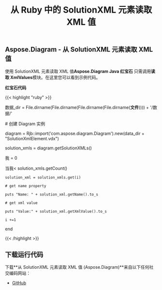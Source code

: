 ﻿---
title: 从 Ruby 中的 SolutionXML 元素读取 XML 值
type: docs
weight: 20
url: /zh/java/reading-xml-values-from-the-solutionxml-element-in-ruby/
---
## **Aspose.Diagram - 从 SolutionXML 元素读取 XML 值**
使用 SolutionXML 元素读取 XML 值**Aspose.Diagram Java 红宝石** 只需调用**读取 XmlValues**模块。在这里您可以看到示例代码。

**红宝石代码**

{{< highlight "ruby" >}}

数据_dir = File.dirname(File.dirname(File.dirname(File.dirname(__文件__)))) + '/数据/'

\# 创建 Diagram 实例

diagram = Rjb::import('com.aspose.diagram.Diagram').new(data_dir + "SolutionXmlElement.vdx")

solution_xmls = diagram.getSolutionXMLs()

我 = 0

当我< solution_xmls.getCount()

    solution_xml = solution_xmls.get(i)

    # get name property

    puts "Name: " + solution_xml.getName().to_s

    # get xml value

    puts "Value:" + solution_xml.getXmlValue().to_s

    i +=1

end

{{< /highlight >}}
## **下载运行代码**
下载**从 SolutionXML 元素读取 XML 值 (Aspose.Diagram)**来自以下任何社交编码网站：

- [GitHub](https://github.com/asposediagram/Aspose.Diagram-for-Java/blob/master/Plugins/Aspose_Diagram_Java_for_Ruby/lib/asposediagramjava/SolutionXML/readxmlvalues.rb)
